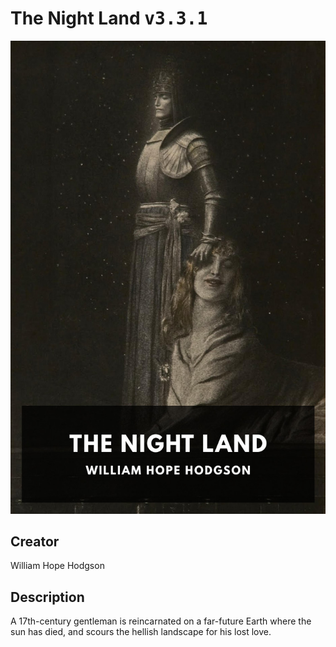 
# The Night Land <kbd>v3.3.1</kbd>

<center>
  <img src="./cover-1024.jpg"/>
</center>

## Creator
William Hope Hodgson

## Description
A 17th-century gentleman is reincarnated on a far-future Earth where the sun has died, and scours the hellish landscape for his lost love.
